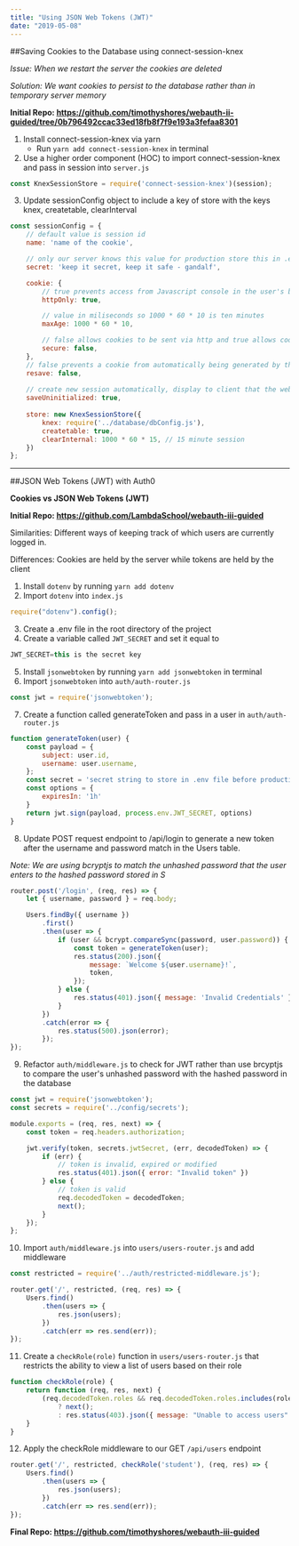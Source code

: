 ```yaml
---
title: "Using JSON Web Tokens (JWT)"
date: "2019-05-08"
---
```


##Saving Cookies to the Database using connect-session-knex

*Issue: When we restart the server the cookies are deleted*

*Solution: We want cookies to persist to the database rather than in temporary server memory*

**Initial Repo: https://github.com/timothyshores/webauth-ii-guided/tree/0b796492ccac33ed18fb8f7f9e193a3fefaa8301**


1. Install connect-session-knex via yarn 
   - Run `yarn add connect-session-knex` in terminal
2.  Use a higher order component (HOC) to import connect-session-knex and pass in session into `server.js` 

```javascript
const KnexSessionStore = require('connect-session-knex')(session);
```

3. Update sessionConfig object to include a key of store with the keys knex, createtable, clearInterval

```javascript
const sessionConfig = {
    // default value is session id
    name: 'name of the cookie', 

    // only our server knows this value for production store this in .env file
    secret: 'keep it secret, keep it safe - gandalf', 

    cookie: {
        // true prevents access from Javascript console in the user's browser
        httpOnly: true, 

        // value in miliseconds so 1000 * 60 * 10 is ten minutes
        maxAge: 1000 * 60 * 10, 

        // false allows cookies to be sent via http and true allows cookies to be sent via https
        secure: false, 
    },
    // false prevents a cookie from automatically being generated by the server
    resave: false, 
    
    // create new session automatically, display to client that the website stores cookies
    saveUninitialized: true, 
    
    store: new KnexSessionStore({
        knex: require('../database/dbConfig.js'),
        createtable: true,
        clearInternal: 1000 * 60 * 15, // 15 minute session
    })
};
```

---

##JSON Web Tokens (JWT) with Auth0

**Cookies vs JSON Web Tokens (JWT)**

**Initial Repo: https://github.com/LambdaSchool/webauth-iii-guided**

Similarities: Different ways of keeping track of which users are currently logged in.

Differences: Cookies are held by the server while tokens are held by the client


1.  Install `dotenv` by running `yarn add dotenv`
2.  Import `dotenv` into `index.js`

```javascript
require("dotenv").config();
```
3.  Create a .env file in the root directory of the project
4.  Create a variable called `JWT_SECRET` and set it equal to 

```javascript
JWT_SECRET=this is the secret key
```

5. Install `jsonwebtoken` by running `yarn add jsonwebtoken` in terminal
6. Import `jsonwebtoken` into `auth/auth-router.js` 

```javascript
const jwt = require('jsonwebtoken');
```

7. Create a function called generateToken and pass in a user in `auth/auth-router.js`

```javascript
function generateToken(user) {
    const payload = {
        subject: user.id,
        username: user.username,
    };
    const secret = 'secret string to store in .env file before production'
    const options = {
        expiresIn: '1h'
    }
    return jwt.sign(payload, process.env.JWT_SECRET, options)
}
```

8.  Update POST request endpoint to /api/login to generate a new token after the username and password match in the Users table. 
    
*Note: We are using bcryptjs to match the unhashed password that the user enters to the hashed password stored in S* 

```javascript
router.post('/login', (req, res) => {
    let { username, password } = req.body;

    Users.findBy({ username })
        .first()
        .then(user => {
            if (user && bcrypt.compareSync(password, user.password)) {
                const token = generateToken(user);
                res.status(200).json({
                    message: `Welcome ${user.username}!`,
                    token,
                });
            } else {
                res.status(401).json({ message: 'Invalid Credentials' });
            }
        })
        .catch(error => {
            res.status(500).json(error);
        });
});
```

9. Refactor `auth/middleware.js` to check for JWT rather than use brcyptjs to compare the user's unhashed password with the hashed password in the database

```javascript
const jwt = require('jsonwebtoken');
const secrets = require('../config/secrets');

module.exports = (req, res, next) => {
    const token = req.headers.authorization;

    jwt.verify(token, secrets.jwtSecret, (err, decodedToken) => {
        if (err) {
            // token is invalid, expired or modified
            res.status(401).json({ error: "Invalid token" })
        } else {
            // token is valid
            req.decodedToken = decodedToken;
            next();
        }
    });
};
```

10. Import `auth/middleware.js` into `users/users-router.js` and add middleware

```javascript
const restricted = require('../auth/restricted-middleware.js');

router.get('/', restricted, (req, res) => {
    Users.find()
        .then(users => {
            res.json(users);
        })
        .catch(err => res.send(err));
});
```

11. Create a `checkRole(role)` function in `users/users-router.js` that restricts the ability to view a list of users based on their role

```javascript
function checkRole(role) {
    return function (req, res, next) {
        (req.decodedToken.roles && req.decodedToken.roles.includes(role))
            ? next();
            : res.status(403).json({ message: "Unable to access users" })
    }
}
```

12. Apply the checkRole middleware to our GET `/api/users` endpoint

```javascript
router.get('/', restricted, checkRole('student'), (req, res) => {
    Users.find()
        .then(users => {
            res.json(users);
        })
        .catch(err => res.send(err));
});
```

**Final Repo: https://github.com/timothyshores/webauth-iii-guided**